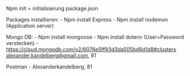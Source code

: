 Npm init = initialisierung package.json

Packages installieren:
	- Npm install Express
	- Npm install nodemon (Application server)

Mongo DB:
	- Npm install mongoose
	- Npm install dotenv (User+Password verstecken)
	- https://cloud.mongodb.com/v2/6076e5ff93d3da505bd6d1d8#clusters alexander.kandelberg@gmail.com, 81

Postman
	- Alexanderkandelberg, 81
